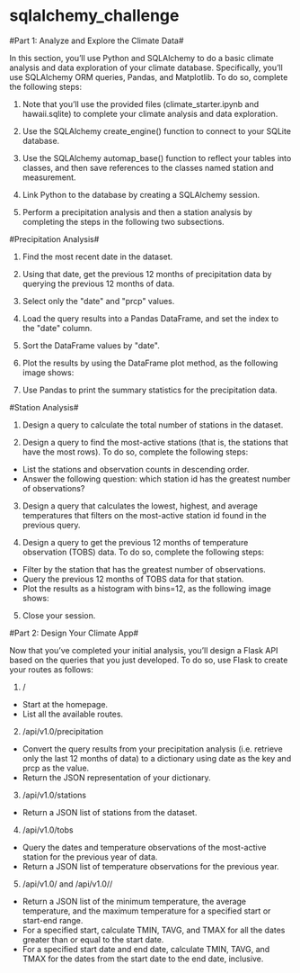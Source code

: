 # sqlalchemy_challenge

#Part 1: Analyze and Explore the Climate Data#

In this section, you’ll use Python and SQLAlchemy to do a basic climate analysis and data exploration of your climate database. Specifically, you’ll use SQLAlchemy ORM queries, Pandas, and Matplotlib. To do so, complete the following steps:

1) Note that you’ll use the provided files (climate_starter.ipynb and hawaii.sqlite) to complete your climate analysis and data exploration.

2) Use the SQLAlchemy create_engine() function to connect to your SQLite database.

3) Use the SQLAlchemy automap_base() function to reflect your tables into classes, and then save references to the classes named station and measurement.

4) Link Python to the database by creating a SQLAlchemy session.

5) Perform a precipitation analysis and then a station analysis by completing the steps in the following two subsections.

#Precipitation Analysis#

1) Find the most recent date in the dataset.

2) Using that date, get the previous 12 months of precipitation data by querying the previous 12 months of data.

3) Select only the "date" and "prcp" values.

4) Load the query results into a Pandas DataFrame, and set the index to the "date" column.

5) Sort the DataFrame values by "date".

6) Plot the results by using the DataFrame plot method, as the following image shows:

7) Use Pandas to print the summary statistics for the precipitation data.

#Station Analysis#

1) Design a query to calculate the total number of stations in the dataset.

2) Design a query to find the most-active stations (that is, the stations that have the most rows). To do so, complete the following steps:
* List the stations and observation counts in descending order.
* Answer the following question: which station id has the greatest number of observations?

3) Design a query that calculates the lowest, highest, and average temperatures that filters on the most-active station id found in the previous query.

4) Design a query to get the previous 12 months of temperature observation (TOBS) data. To do so, complete the following steps:
* Filter by the station that has the greatest number of observations.
* Query the previous 12 months of TOBS data for that station.
* Plot the results as a histogram with bins=12, as the following image shows:

5) Close your session.

#Part 2: Design Your Climate App#

Now that you’ve completed your initial analysis, you’ll design a Flask API based on the queries that you just developed. To do so, use Flask to create your routes as follows:

1) /
* Start at the homepage.
* List all the available routes.

2) /api/v1.0/precipitation
* Convert the query results from your precipitation analysis (i.e. retrieve only the last 12 months of data) to a dictionary using date as the key and prcp as the value.
* Return the JSON representation of your dictionary.

3) /api/v1.0/stations
* Return a JSON list of stations from the dataset.

4) /api/v1.0/tobs
* Query the dates and temperature observations of the most-active station for the previous year of data.
* Return a JSON list of temperature observations for the previous year.

5) /api/v1.0/<start> and /api/v1.0/<start>/<end>
* Return a JSON list of the minimum temperature, the average temperature, and the maximum temperature for a specified start or start-end range.
* For a specified start, calculate TMIN, TAVG, and TMAX for all the dates greater than or equal to the start date.
* For a specified start date and end date, calculate TMIN, TAVG, and TMAX for the dates from the start date to the end date, inclusive.